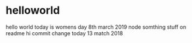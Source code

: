 # helloworld
hello world
today is womens day 8th march 2019 
node somthing stuff on readme
hi commit change today 13 match 2018 

